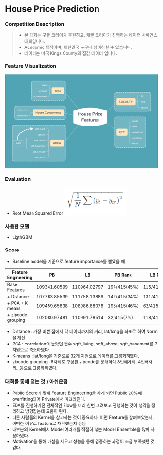 # House Price Prediction

### Competition Description
> - 본 대회는 구글 코리아가 후원하고, 캐글 코리아가 진행하는 데이터 사이언스 대회입니다. 
> - Academic 목적이며, 대한민국 누구나 참여하실 수 있습니다.
> - 데이터는 미국 Kings County의 집값 데이터 입니다.

### Feature Visualization
![Competition Image](https://github.com/Junhojuno/everyday-kaggle/blob/master/houseprice_prediction/House_Price_Features.png?raw=true)

### Evaluation
- Root Mean Squared Error
![RMSE](https://github.com/Junhojuno/everyday-kaggle/blob/master/houseprice_prediction/rmse.PNG?raw=true)

### 사용한 모델
- LigthGBM

### Score
- Baseline model을 기준으로 feature importance를 뽑았을 때

| Feature Engineering | PB | LB | PB Rank | LB Rank |
| ------------- |:-------------:| ----- | ---- | ---- |
| Base Features | 109341.60599 | 110964.02797 | 194/415(45%) | 115/415(27%) |
| + Distance | 107763.85539 | 111758.13889 | 142/415(34%) | 131/415(31%) |
| + PCA + K-means | 109459.65838 | 108986.88078 | 195/415(46%) | 62/415(15%) |
| + zipcode grouping | 102080.97481 | 110991.78514 | 32/415(7%) | 118/415(28%) |
  * Distance : 가장 비싼 집에서 각 데이터까지의 거리, lat/long을 좌표로 하여 Norm을 계산
  * PCA : correlation이 높았던 변수 sqft_living, sqft_above, sqft_basement를 2차원으로 축소하였다.
  * K-means : lat/long을 기준으로 32개 지점으로 데이터를 그룹화하였다.
  * zipcode grouping : 5자리로 구성된 zipcode를 분해하여 3번째자리, 4번째자리...등으로 그룹화하였다. 

### 대회를 통해 얻는 것 / 아쉬운점
- Public Score에 맞춰 Feature Engineering을 하게 되면 Public 20%에 overfitting되어 Private에서 미끄러진다.
- EDA를 진행하기전 전체적인 Flow를 미리 한번 그려보고 진행하는 것이 생각을 정리하고 방향잡는데 도움이 된다.
- 다른 사람들의 Kernel을 참고하는 것이 중요하다. 어떤 Feature를 살펴보았는지, 어떠한 이유로 feature로 채택했는지 등등
- 대부분의 Kernel에서 Model 여러개를 적절히 섞는 Model Ensemble을 많이 사용하였다. 
- Motivation을 통해 가설을 세우고 성능을 통해 검증하는 과정이 조금 부족했던 것 같다.
